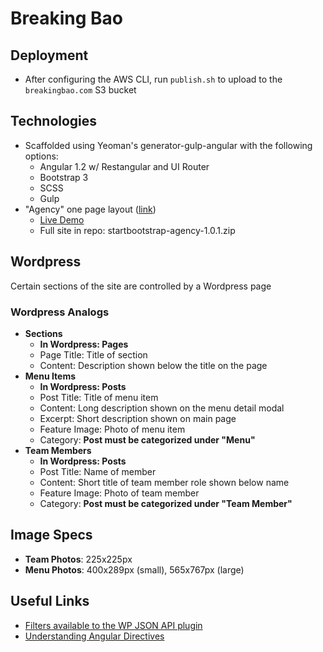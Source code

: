 # Breaking Bao

## Deployment
- After configuring the AWS CLI, run `publish.sh` to upload to the `breakingbao.com` S3 bucket

## Technologies
- Scaffolded using Yeoman's generator-gulp-angular with the following options:
    - Angular 1.2 w/ Restangular and UI Router
    - Bootstrap 3
    - SCSS
    - Gulp
- "Agency" one page layout ([link](http://startbootstrap.com/template-overviews/agency/))
    - [Live Demo](http://ironsummitmedia.github.io/startbootstrap-agency/)
    - Full site in repo: startbootstrap-agency-1.0.1.zip

## Wordpress
Certain sections of the site are controlled by a Wordpress page

### Wordpress Analogs
- **Sections**
    - **In Wordpress: Pages**
    - Page Title: Title of section
    - Content: Description shown below the title on the page
- **Menu Items**
    - **In Wordpress: Posts**
    - Post Title: Title of menu item
    - Content: Long description shown on the menu detail modal
    - Excerpt: Short description shown on main page
    - Feature Image: Photo of menu item
    - Category: **Post must be categorized under "Menu"**
- **Team Members**
    - **In Wordpress: Posts**
    - Post Title: Name of member
    - Content: Short title of team member role shown below name
    - Feature Image: Photo of team member
    - Category: **Post must be categorized under "Team Member"**

## Image Specs
- **Team Photos**: 225x225px
- **Menu Photos**: 400x289px (small), 565x767px (large)

## Useful Links
- [Filters available to the WP JSON API plugin](http://wp-api.org/#posts_retrieve-posts)
- [Understanding Angular Directives](https://github.com/angular/angular.js/wiki/Understanding-Directives)

